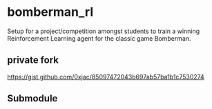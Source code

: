 # bomberman_rl

Setup for a project/competition amongst students to train a winning Reinforcement Learning agent for the classic game Bomberman.

## private fork

https://gist.github.com/0xjac/85097472043b697ab57ba1b1c7530274

## Submodule


